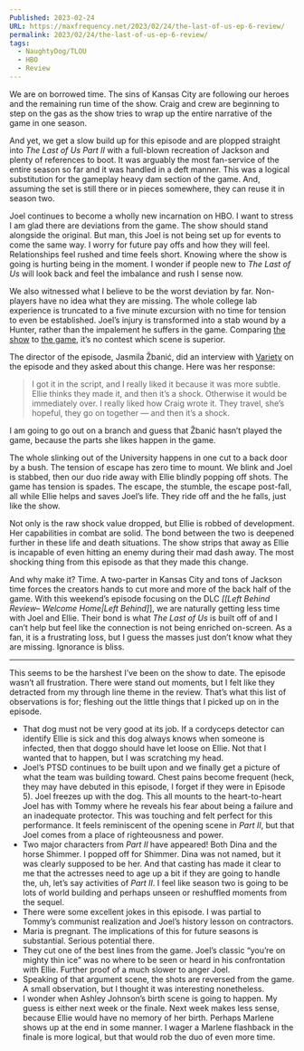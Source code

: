 ```yaml
---
Published: 2023-02-24
URL: https://maxfrequency.net/2023/02/24/the-last-of-us-ep-6-review/
permalink: 2023/02/24/the-last-of-us-ep-6-review/
tags:
  - NaughtyDog/TLOU
  - HBO
  - Review
---
```

We are on borrowed time. The sins of Kansas City are following our heroes and the remaining run time of the show. Craig and crew are beginning to step on the gas as the show tries to wrap up the entire narrative of the game in one season.

And yet, we get a slow build up for this episode and are plopped straight into *The Last of Us Part II* with a full-blown recreation of Jackson and plenty of references to boot. It was arguably the most fan-service of the entire season so far and it was handled in a deft manner. This was a logical substitution for the gameplay heavy dam section of the game. And, assuming the set is still there or in pieces somewhere, they can reuse it in season two.

Joel continues to become a wholly new incarnation on HBO. I want to stress I am glad there are deviations from the game. The show should stand alongside the original. But man, this Joel is not being set up for events to come the same way. I worry for future pay offs and how they will feel. Relationships feel rushed and time feels short. Knowing where the show is going is hurting being in the moment. I wonder if people new to *The Last of Us* will look back and feel the imbalance and rush I sense now. 

We also witnessed what I believe to be the worst deviation by far. Non-players have no idea what they are missing. The whole college lab experience is truncated to a five minute excursion with no time for tension to even be established. Joel’s injury is transformed into a stab wound by a Hunter, rather than the impalement he suffers in the game. Comparing [the show](https://youtu.be/Xw8JvcubRsA) to [the game](https://youtube.com/watch?v=xjo7A2b1aJY&t=4), it’s no contest which scene is superior.

The director of the episode, Jasmila Žbanić, did an interview with [Variety](https://variety.com/2023/tv/news/the-last-of-us-jackson-part-2-explained-1235524398/) on the episode and they asked about this change. Here was her response:

> I got it in the script, and I really liked it because it was more subtle. Ellie thinks they made it, and then it’s a shock. Otherwise it would be immediately over. I really liked how Craig wrote it. They travel, she’s hopeful, they go on together — and then it’s a shock.

I am going to go out on a branch and guess that Žbanić hasn’t played the game, because the parts she likes happen in the game. 

The whole slinking out of the University happens in one cut to a back door by a bush. The tension of escape has zero time to mount. We blink and Joel is stabbed, then our duo ride away with Ellie blindly popping off shots. The game has tension is spades. The escape, the stumble, the escape post-fall, all while Ellie helps and saves Joel’s life. They ride off and the he falls, just like the show. 

Not only is the raw shock value dropped, but Ellie is robbed of development. Her capabilities in combat are solid. The bond between the two is deepened further in these life and death situations. The show strips that away as Ellie is incapable of even hitting an enemy during their mad dash away. The most shocking thing from this episode as that they made this change.

And why make it? Time. A two-parter in Kansas City and tons of Jackson time forces the creators hands to cut more and more of the back half of the game. With this weekend’s episode focusing on the DLC *[[Left Behind Review– Welcome Home|Left Behind]*], we are naturally getting less time with Joel and Ellie. Their bond is what *The Last of Us* is built off of and I can’t help but feel like the connection is not being enriched on-screen. As a fan, it is a frustrating loss, but I guess the masses just don’t know what they are missing. Ignorance is bliss. 

---

This seems to be the harshest I’ve been on the show to date. The episode wasn’t all frustration. There were stand out moments, but I felt like they detracted from my through line theme in the review. That’s what this list of observations is for; fleshing out the little things that I picked up on in the episode.

- That dog must not be very good at its job. If a cordyceps detector can identify Ellie is sick and this dog always knows when someone is infected, then that doggo should have let loose on Ellie. Not that I wanted that to happen, but I was scratching my head.
- Joel’s PTSD continues to be built upon and we finally get a picture of what the team was building toward. Chest pains become frequent (heck, they may have debuted in this episode, I forget if they were in Episode 5). Joel freezes up with the dog. This all mounts to the heart-to-heart Joel has with Tommy where he reveals his fear about being a failure and an inadequate protector. This was touching and felt perfect for this performance. It feels reminiscent of the opening scene in *Part II*, but that Joel comes from a place of righteousness and power.
- Two major characters from *Part II* have appeared! Both Dina and the horse Shimmer. I popped off for Shimmer. Dina was not named, but it was clearly supposed to be her. And that casting has made it clear to me that the actresses need to age up a bit if they are going to handle the, uh, let’s say activities of *Part II*. I feel like season two is going to be lots of world building and perhaps unseen or reshuffled moments from the sequel.
- There were some excellent jokes in this episode. I was partial to Tommy’s communist realization and Joel’s history lesson on contractors.
- Maria is pregnant. The implications of this for future seasons is substantial. Serious potential there.
- They cut one of the best lines from the game. Joel’s classic “you’re on mighty thin ice” was no where to be seen or heard in his confrontation with Ellie. Further proof of a much slower to anger Joel. 
- Speaking of that argument scene, the shots are reversed from the game. A small observation, but I thought it was interesting nonetheless. 
- I wonder when Ashley Johnson’s birth scene is going to happen. My guess is either next week or the finale. Next week makes less sense, because Ellie would have no memory of her birth. Perhaps Marlene shows up at the end in some manner. I wager a Marlene flashback in the finale is more logical, but that would rob the duo of even more time.